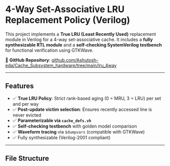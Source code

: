 #  4-Way Set-Associative LRU Replacement Policy (Verilog)

This project implements a **True LRU (Least Recently Used)** replacement module in Verilog for a 4-way set-associative cache. It includes a **fully synthesizable RTL module** and a **self-checking SystemVerilog testbench** for functional verification using GTKWave.

🔗 **GitHub Repository**: [github.com/Ashutosh-eda/Cache_Subsystem_hardware/tree/main/lru_4way](https://github.com/Ashutosh-eda/Cache_Subsystem_hardware/tree/main/lru_4way)

---

##  Features

- ✅ **True LRU Policy**: Strict rank-based aging (0 = MRU, 3 = LRU) per set and per way
- ✅ **Post-update victim selection**: Ensures recently accessed line is never evicted
- ✅ **Parameterizable via `cache_defs.vh`**
- ✅ **Self-checking testbench** with golden model comparison
- ✅ **Waveform tracing** via `$dumpvars` (compatible with GTKWave)
- ✅ Fully synthesizable (Verilog-2001 compliant)

---

##  File Structure

